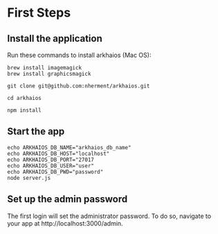 First Steps
===========

Install the application
-----------------------

Run these commands to install arkhaios (Mac OS):

    brew install imagemagick
    brew install graphicsmagick

    git clone git@github.com:nherment/arkhaios.git

    cd arkhaios

    npm install

Start the app
-------------

    echo ARKHAIOS_DB_NAME="arkhaios_db_name"
    echo ARKHAIOS_DB_HOST="localhost"
    echo ARKHAIOS_DB_PORT="27017
    echo ARKHAIOS_DB_USER="user"
    echo ARKHAIOS_DB_PWD="password"
    node server.js

Set up the admin password
-------------------------

The first login will set the administrator password. To do so, navigate to your app at http://localhost:3000/admin.

